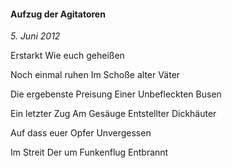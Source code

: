 #### Aufzug der Agitatoren

_5. Juni 2012_

Erstarkt
Wie euch geheißen

Noch einmal ruhen
Im Schoße alter Väter

Die ergebenste Preisung
Einer Unbefleckten Busen

Ein letzter Zug
Am Gesäuge
Entstellter Dickhäuter

Auf dass euer Opfer
Unvergessen

Im Streit
Der um Funkenflug
Entbrannt
